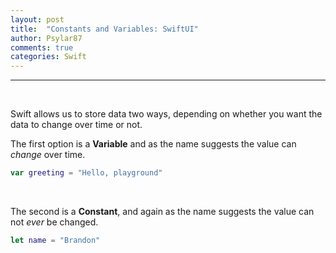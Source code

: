 ```yaml
---
layout: post
title:  "Constants and Variables: SwiftUI"
author: Psylar87
comments: true
categories: Swift
---
```


<hr>
<br>

<p>
Swift allows us to store data two ways, depending on whether you want the data to change over time or not.
</p>

The first option is a **Variable** and as the name suggests the value can *change* over time.

```swift
var greeting = "Hello, playground"
```

<br>

The second is a **Constant**, and again as the name suggests the value can not *ever* be changed.
```swift
let name = "Brandon"
```
